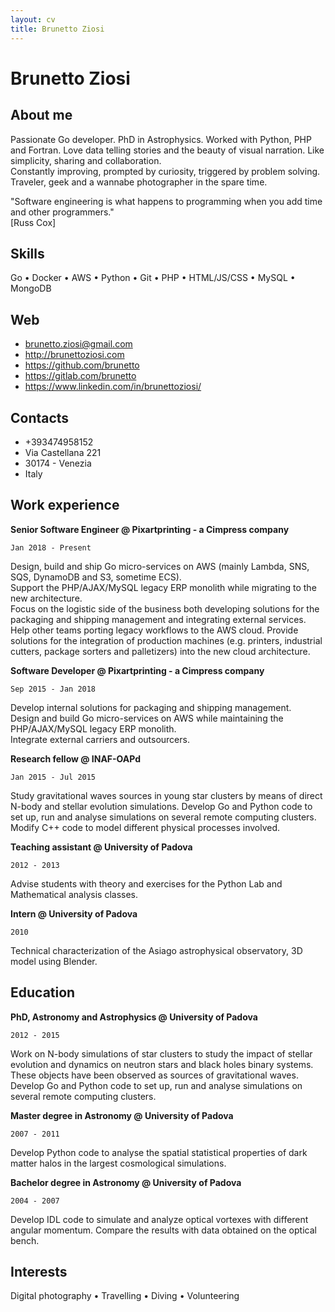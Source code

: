 ```yaml
---
layout: cv
title: Brunetto Ziosi
---
```

# Brunetto Ziosi
## About me
                                        
Passionate Go developer. PhD in Astrophysics. Worked with Python, PHP and Fortran.
Love data telling stories and the beauty of visual narration.
Like simplicity, sharing and collaboration.<br/>
Constantly improving, prompted by curiosity, triggered by problem solving.
Traveler, geek and a wannabe photographer in the spare time.

"Software engineering is what happens to programming when you add time and other programmers."    
[Russ Cox]

## Skills
Go &#8226; Docker &#8226; AWS &#8226; Python &#8226; Git &#8226; PHP &#8226; HTML/JS/CSS &#8226; MySQL &#8226; MongoDB
                                                                      
## Web

* <a href="mailto:brunetto.ziosi@gmail.com"><i class="fas fa-envelope"></i> brunetto.ziosi@gmail.com</a> 
* <a href="http://brunettoziosi.com"><i class="fas fa-code"></i> http://brunettoziosi.com</a> 
* <a href="https://github.com/brunetto"><i class="fab fa-github"></i> https://github.com/brunetto</a> 
* <a href="https://gitlab.com/brunetto"><i class="fab fa-gitlab"></i> https://gitlab.com/brunetto</a> 
* <a href="https://www.linkedin.com/in/brunettoziosi/"><i class="fab fa-linkedin-in"></i> https://www.linkedin.com/in/brunettoziosi/</a> 

## Contacts

* +393474958152
* Via Castellana 221
* 30174 - Venezia 
* Italy

## Work experience

**Senior Software Engineer @ Pixartprinting - a Cimpress company**

`Jan 2018 - Present`

Design, build and ship Go micro-services on AWS (mainly Lambda, SNS, SQS, DynamoDB and S3, sometime ECS).  
Support the PHP/AJAX/MySQL legacy ERP monolith while migrating to the new architecture.   
Focus on the logistic side of the business both developing solutions for the packaging and shipping management and integrating external services.    
Help other teams porting legacy workflows to the AWS cloud. Provide solutions for the integration of production machines (e.g. printers, industrial cutters, package sorters and palletizers) into the new cloud architecture.


**Software Developer @ Pixartprinting - a Cimpress company**

`Sep 2015 - Jan 2018`

Develop internal solutions for packaging and shipping management.   
Design and build Go micro-services on AWS while maintaining the PHP/AJAX/MySQL legacy ERP monolith.   
Integrate external carriers and outsourcers.
                                    
**Research fellow @ INAF-OAPd**

`Jan 2015 - Jul 2015`

Study gravitational waves sources in young star clusters by means of direct N-body and stellar evolution simulations. Develop Go and Python code to set up, run and analyse simulations on several remote computing clusters. Modify C++ code to model different physical processes involved.

**Teaching assistant @ University of Padova**

`2012 - 2013`

Advise students with theory and exercises for the Python Lab and Mathematical analysis classes.

**Intern @ University of Padova**

`2010`

Technical characterization of the Asiago astrophysical observatory, 3D model using Blender.

## Education
**PhD, Astronomy and Astrophysics @ University of Padova**

`2012 - 2015`
 
Work on N-body simulations of star clusters to study the impact of stellar evolution and dynamics on neutron stars and black holes binary systems. These objects have been observed as sources of gravitational waves. Develop Go and Python code to set up, run and analyse simulations on several remote computing clusters.
                                   
**Master degree in Astronomy @ University of Padova**

`2007 - 2011`

Develop Python code to analyse the spatial statistical properties of dark matter halos in the largest cosmological simulations.
                                   
**Bachelor degree in Astronomy @ University of Padova**

`2004 - 2007`

Develop IDL code to simulate and analyze optical vortexes with different angular momentum. Compare the results with data obtained on the optical bench.

## Interests

Digital photography &#8226; Travelling &#8226; Diving &#8226; Volunteering
